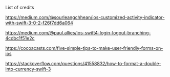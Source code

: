 
List of credits

https://medium.com/@sourleangchhean/ios-customized-activity-indicator-with-swift-3-0-2-f26f7dd6a064

https://medium.com/@paul.allies/ios-swift4-login-logout-branching-4cdbc1f51e2c

https://cocoacasts.com/five-simple-tips-to-make-user-friendly-forms-on-ios

https://stackoverflow.com/questions/41558832/how-to-format-a-double-into-currency-swift-3


